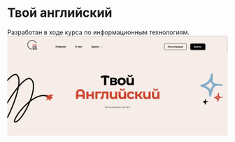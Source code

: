 # Твой английский
Разработан в ходе курса по информационным технологиям.
<img src="/src/img/README/1.png">
